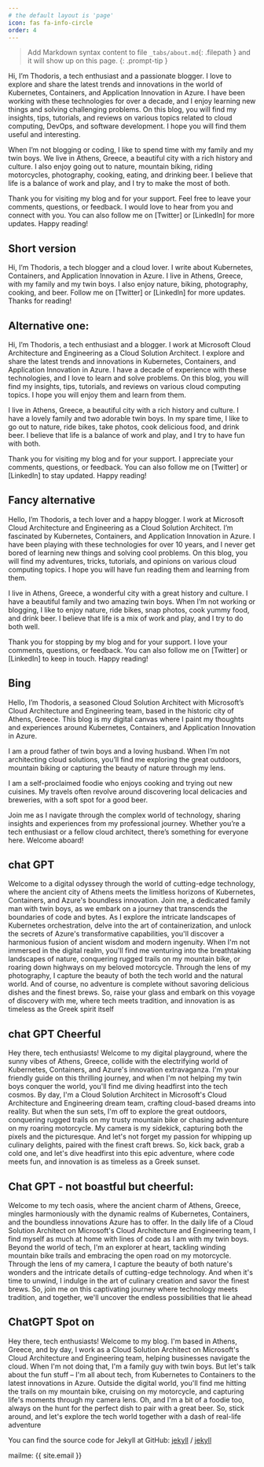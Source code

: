 ```yaml
---
# the default layout is 'page'
icon: fas fa-info-circle
order: 4
---
```


> Add Markdown syntax content to file `_tabs/about.md`{: .filepath } and it will show up on this page.
{: .prompt-tip }


Hi, I’m Thodoris, a tech enthusiast and a passionate blogger. I love to explore and share the latest trends and innovations in the world of Kubernetes, Containers, and Application Innovation in Azure. I have been working with these technologies for over a decade, and I enjoy learning new things and solving challenging problems. On this blog, you will find my insights, tips, tutorials, and reviews on various topics related to cloud computing, DevOps, and software development. I hope you will find them useful and interesting.

When I’m not blogging or coding, I like to spend time with my family and my twin boys. We live in Athens, Greece, a beautiful city with a rich history and culture. I also enjoy going out to nature, mountain biking, riding motorcycles, photography, cooking, eating, and drinking beer. I believe that life is a balance of work and play, and I try to make the most of both.

Thank you for visiting my blog and for your support. Feel free to leave your comments, questions, or feedback. I would love to hear from you and connect with you. You can also follow me on [Twitter] or [LinkedIn] for more updates. Happy reading!

## Short version
Hi, I’m Thodoris, a tech blogger and a cloud lover. I write about Kubernetes, Containers, and Application Innovation in Azure. I live in Athens, Greece, with my family and my twin boys. I also enjoy nature, biking, photography, cooking, and beer. Follow me on [Twitter] or [LinkedIn] for more updates. Thanks for reading!

## Alternative one: 
Hi, I’m Thodoris, a tech enthusiast and a blogger. I work at Microsoft Cloud Architecture and Engineering as a Cloud Solution Architect. I explore and share the latest trends and innovations in Kubernetes, Containers, and Application Innovation in Azure. I have a decade of experience with these technologies, and I love to learn and solve problems. On this blog, you will find my insights, tips, tutorials, and reviews on various cloud computing topics. I hope you will enjoy them and learn from them.

I live in Athens, Greece, a beautiful city with a rich history and culture. I have a lovely family and two adorable twin boys. In my spare time, I like to go out to nature, ride bikes, take photos, cook delicious food, and drink beer. I believe that life is a balance of work and play, and I try to have fun with both.

Thank you for visiting my blog and for your support. I appreciate your comments, questions, or feedback. You can also follow me on [Twitter] or [LinkedIn] to stay updated. Happy reading!

## Fancy alternative
Hello, I’m Thodoris, a tech lover and a happy blogger. I work at Microsoft Cloud Architecture and Engineering as a Cloud Solution Architect. I’m fascinated by Kubernetes, Containers, and Application Innovation in Azure. I have been playing with these technologies for over 10 years, and I never get bored of learning new things and solving cool problems. On this blog, you will find my adventures, tricks, tutorials, and opinions on various cloud computing topics. I hope you will have fun reading them and learning from them.

I live in Athens, Greece, a wonderful city with a great history and culture. I have a beautiful family and two amazing twin boys. When I’m not working or blogging, I like to enjoy nature, ride bikes, snap photos, cook yummy food, and drink beer. I believe that life is a mix of work and play, and I try to do both well.

Thank you for stopping by my blog and for your support. I love your comments, questions, or feedback. You can also follow me on [Twitter] or [LinkedIn] to keep in touch. Happy reading!

## Bing
Hello, I’m Thodoris, a seasoned Cloud Solution Architect with Microsoft’s Cloud Architecture and Engineering team, based in the historic city of Athens, Greece. This blog is my digital canvas where I paint my thoughts and experiences around Kubernetes, Containers, and Application Innovation in Azure.

I am a proud father of twin boys and a loving husband. When I’m not architecting cloud solutions, you’ll find me exploring the great outdoors, mountain biking or capturing the beauty of nature through my lens.

I am a self-proclaimed foodie who enjoys cooking and trying out new cuisines. My travels often revolve around discovering local delicacies and breweries, with a soft spot for a good beer.

Join me as I navigate through the complex world of technology, sharing insights and experiences from my professional journey. Whether you’re a tech enthusiast or a fellow cloud architect, there’s something for everyone here. Welcome aboard!



## chat GPT
Welcome to a digital odyssey through the world of cutting-edge technology, where the ancient city of Athens meets the limitless horizons of Kubernetes, Containers, and Azure's boundless innovation. Join me, a dedicated family man with twin boys, as we embark on a journey that transcends the boundaries of code and bytes. As I explore the intricate landscapes of Kubernetes orchestration, delve into the art of containerization, and unlock the secrets of Azure's transformative capabilities, you'll discover a harmonious fusion of ancient wisdom and modern ingenuity. When I'm not immersed in the digital realm, you'll find me venturing into the breathtaking landscapes of nature, conquering rugged trails on my mountain bike, or roaring down highways on my beloved motorcycle. Through the lens of my photography, I capture the beauty of both the tech world and the natural world. And of course, no adventure is complete without savoring delicious dishes and the finest brews. So, raise your glass and embark on this voyage of discovery with me, where tech meets tradition, and innovation is as timeless as the Greek spirit itself

## chat GPT Cheerful
Hey there, tech enthusiasts! Welcome to my digital playground, where the sunny vibes of Athens, Greece, collide with the electrifying world of Kubernetes, Containers, and Azure's innovation extravaganza. I'm your friendly guide on this thrilling journey, and when I'm not helping my twin boys conquer the world, you'll find me diving headfirst into the tech cosmos. By day, I'm a Cloud Solution Architect in Microsoft's Cloud Architecture and Engineering dream team, crafting cloud-based dreams into reality. But when the sun sets, I'm off to explore the great outdoors, conquering rugged trails on my trusty mountain bike or chasing adventure on my roaring motorcycle. My camera is my sidekick, capturing both the pixels and the picturesque. And let's not forget my passion for whipping up culinary delights, paired with the finest craft brews. So, kick back, grab a cold one, and let's dive headfirst into this epic adventure, where code meets fun, and innovation is as timeless as a Greek sunset.

## Chat GPT - not boastful but cheerful:
Welcome to my tech oasis, where the ancient charm of Athens, Greece, mingles harmoniously with the dynamic realms of Kubernetes, Containers, and the boundless innovations Azure has to offer. In the daily life of a Cloud Solution Architect on Microsoft's Cloud Architecture and Engineering team, I find myself as much at home with lines of code as I am with my twin boys. Beyond the world of tech, I'm an explorer at heart, tackling winding mountain bike trails and embracing the open road on my motorcycle. Through the lens of my camera, I capture the beauty of both nature's wonders and the intricate details of cutting-edge technology. And when it's time to unwind, I indulge in the art of culinary creation and savor the finest brews. So, join me on this captivating journey where technology meets tradition, and together, we'll uncover the endless possibilities that lie ahead

## ChatGPT Spot on
Hey there, tech enthusiasts! Welcome to my blog. I'm based in Athens, Greece, and by day, I work as a Cloud Solution Architect on Microsoft's Cloud Architecture and Engineering team, helping businesses navigate the cloud. When I'm not doing that, I'm a family guy with twin boys. But let's talk about the fun stuff – I'm all about tech, from Kubernetes to Containers to the latest innovations in Azure. Outside the digital world, you'll find me hitting the trails on my mountain bike, cruising on my motorcycle, and capturing life's moments through my camera lens. Oh, and I'm a bit of a foodie too, always on the hunt for the perfect dish to pair with a great beer. So, stick around, and let's explore the tech world together with a dash of real-life adventure


You can find the source code for Jekyll at GitHub:
[jekyll][jekyll-organization] /
[jekyll](https://github.com/jekyll/jekyll)


[jekyll-organization]: https://github.com/jekyll

mailme: {{ site.email }}